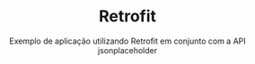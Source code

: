 <h1 align="center">Retrofit</h1>
<p align="center">Exemplo de aplicação utilizando Retrofit em conjunto com a API jsonplaceholder</p>